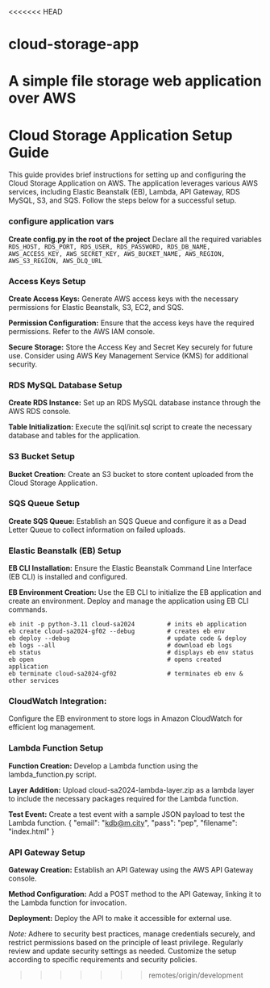 <<<<<<< HEAD
# cloud-storage-app
A simple file storage web application over AWS
=======
# **Cloud Storage Application Setup Guide**
This guide provides brief instructions for setting up and configuring the Cloud Storage Application on AWS. The application leverages various AWS services, including Elastic Beanstalk (EB), Lambda, API Gateway, RDS MySQL, S3, and SQS. Follow the steps below for a successful setup.

### configure application vars
**Create config.py in the root of the project**
Declare all the required variables
`RDS_HOST, RDS_PORT, RDS_USER, RDS_PASSWORD, RDS_DB_NAME,
    AWS_ACCESS_KEY, AWS_SECRET_KEY, AWS_BUCKET_NAME, AWS_REGION, AWS_S3_REGION, AWS_DLQ_URL`

### Access Keys Setup
**Create Access Keys:**
Generate AWS access keys with the necessary permissions for Elastic Beanstalk, S3, EC2, and SQS.

**Permission Configuration:**
Ensure that the access keys have the required permissions. Refer to the AWS IAM console.

**Secure Storage:**
Store the Access Key and Secret Key securely for future use. Consider using AWS Key Management Service (KMS) for additional security.

### RDS MySQL Database Setup
**Create RDS Instance:**
Set up an RDS MySQL database instance through the AWS RDS console.

**Table Initialization:**
Execute the sql/init.sql script to create the necessary database and tables for the application.

### S3 Bucket Setup
**Bucket Creation:**
Create an S3 bucket to store content uploaded from the Cloud Storage Application.

### SQS Queue Setup
**Create SQS Queue:**
Establish an SQS Queue and configure it as a Dead Letter Queue to collect information on failed uploads.
### Elastic Beanstalk (EB) Setup
**EB CLI Installation:**
Ensure the Elastic Beanstalk Command Line Interface (EB CLI) is installed and configured.

**EB Environment Creation:**
Use the EB CLI to initialize the EB application and create an environment. Deploy and manage the application using EB CLI commands.

    eb init -p python-3.11 cloud-sa2024  		# inits eb application
    eb create cloud-sa2024-gf02 --debug			# creates eb env 
    eb deploy --debug							# update code & deploy
    eb logs --all								# download eb logs
    eb status									# displays eb env status
    eb open										# opens created application
    eb terminate cloud-sa2024-gf02				# terminates eb env & other services

### CloudWatch Integration:
Configure the EB environment to store logs in Amazon CloudWatch for efficient log management.

### Lambda Function Setup
**Function Creation:**
Develop a Lambda function using the lambda_function.py script.

**Layer Addition:**
Upload cloud-sa2024-lambda-layer.zip as a lambda layer to include the necessary packages required for the Lambda function.

**Test Event:**
Create a test event with a sample JSON payload to test the Lambda function.
    {
        	"email": "kdb@m.city",
        	"pass": "pep",
        	"filename": "index.html"
    }

### API Gateway Setup
**Gateway Creation:**
Establish an API Gateway using the AWS API Gateway console.

**Method Configuration:**
Add a POST method to the API Gateway, linking it to the Lambda function for invocation.

**Deployment:**
Deploy the API to make it accessible for external use.

*Note:* Adhere to security best practices, manage credentials securely, and restrict permissions based on the principle of least privilege. Regularly review and update security settings as needed. Customize the setup according to specific requirements and security policies.
>>>>>>> remotes/origin/development
